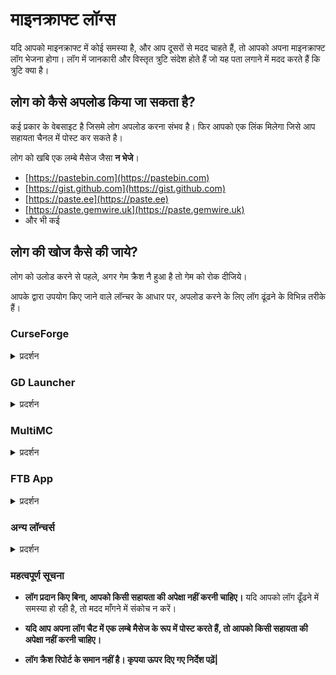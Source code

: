# माइनक्राफ्ट लॉग्स 

यदि आपको माइनक्राफ्ट में कोई समस्या है, और आप दूसरों से मदद चाहते हैं, तो आपको अपना माइनक्राफ्ट लॉग भेजना होगा। लॉग में जानकारी और विस्तृत त्रुटि संदेश होते हैं जो यह पता लगाने में मदद करते हैं कि त्रुटि क्या है। 

## लोग को कैसे अपलोड किया जा सकता है? 

कई प्रकार के वेबसाइट है जिसमे लोग अपलोड करना संभव है। फिर आपको एक लिंक मिलेगा जिसे आप सहायता चैनल में पोस्ट कर सकते है। 

लोग को खबि एक लम्बे मैसेज जैसा **न भेजे**। 

* [https://pastebin.com](https://pastebin.com)
* [https://gist.github.com](https://gist.github.com)
* [https://paste.ee](https://paste.ee)
* [https://paste.gemwire.uk](https://paste.gemwire.uk)
* और भी कई

## लोग की खोज कैसे की जाये?

लोग को उलोड करने से पहले, अगर गेम क्रैश नै हुआ है तो गेम को रोक दीजिये। 

आपके द्वारा उपयोग किए जाने वाले लॉन्चर के आधार पर, अपलोड करने के लिए लॉग ढूंढने के विभिन्न तरीके हैं।

### CurseForge

<details>
<summary>प्रदर्शन</summary>

यदि आप CurseForge का उपयोग कर रहे हैं, तो अपने मॉडपैक प्रोफ़ाइल पर राइट-क्लिक करें, फिर `ओपन फोल्डर ` में जाए।
वहां, आपको `logs` नाम का एक फोल्डर मिलेगा।

उसमे  `latest.log` नामक एक फाइल होगी।

उसी को आपको ऊपर दिए गए वेसीटेस में अपलोड करना होगा।  
</details>

### GD Launcher

<details>
<summary>प्रदर्शन</summary>

यदि आप GD Launcher का उपयोग कर रहे हैं, तो अपने मॉडपैक प्रोफ़ाइल पर राइट-क्लिक करें, फिर `ओपन फोल्डर ` में जाए।
वहां, आपको `logs` नाम का एक फोल्डर मिलेगा।

उसमे  `latest.log` नामक एक फाइल होगी।

उसी को आपको ऊपर दिए गए वेसीटेस में अपलोड करना होगा।  
</details>

### MultiMC

<details>
<summary>प्रदर्शन</summary>

यदि आप MultiMC का उपयोग कर रहे हैं, तो `एडिट इंस्टैंस` पर क्लिक करें, फिर `अदर लॉग्स ` पर क्लिक करें।

अब `logs/latest.log` का चैयन करे, जो सिलेक्टर में सबसे ऊपर है और `Upload` पर क्लिक करे।
आपको एक लिंक मिलेगा जिसे आप पोस्ट कर सकते हैं।

अथवा, आप सीधे `Minecraft Log` टैब में `Upload` दबा सकते हैं।
</details>

### FTB App

<details>
<summary>प्रदर्शन</summary>

यदि आप FTB ऐप का उपयोग कर रहे हैं, तो अपने मॉडपैक प्रोफ़ाइल पर क्लिक करें, फिर ऊपरी दाएं कोने में `सेटिंगस` पर क्लिक करें। उसके बाद, आप निचले बाएँ कोने में `ओपन फोल्डर ` खोले।

वहां, आपको `logs` नाम का एक फोल्डर मिलेगा।

उसमे `latest.log` नामक एक फाइल होगी।

उसी को आपको ऊपर दिए गए वेसीटेस में अपलोड करना होगा।  

</details>

### अन्य लॉन्चर्स 

<details>
<summary>प्रदर्शन</summary>


आपके `.minecraft` फोल्डर में, आपको `logs` नाम का एक फोल्डर मिलेगा।

उसमे `latest.log` नामक एक फाइल होगी।

उसी को आपको ऊपर दिए गए वेसीटेस में अपलोड करना होगा। 


</details>

### महत्वपूर्ण सूचना

* **लॉग प्रदान किए बिना, आपको किसी सहायता की अपेक्षा नहीं करनी चाहिए।** यदि आपको लॉग ढूँढने में समस्या हो रही है, तो मदद माँगने में संकोच न करें।

* **यदि आप अपना लॉग चैट में एक लम्बे मैसेज के रूप में पोस्ट करते हैं, तो आपको किसी सहायता की अपेक्षा नहीं करनी चाहिए।**

* **लॉग क्रैश रिपोर्ट के समान नहीं है। कृपया ऊपर दिए गए निर्देश पढ़ें|**

